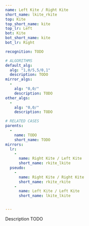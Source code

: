 ```yaml
---
name: Left Kite / Right Kite
short_name: lkite_rkite
top: Kite
top_short_name: kite
top_lr: Left
bot: Kite
bot_short_name: kite
bot_lr: Right

recognition: TODO

# ALGORITHMS
default_alg:
  alg: "1,0/5,5/0,1"
  description: TODO
mirror_algs:
  -
    alg: "0,0/"
    description: TODO
other_algs:
  -
    alg: "0,0/"
    description: TODO

# RELATED CASES
parents:
  -
    name: TODO
    short_name: TODO
mirrors:
  lr:
    -
      name: Right Kite / Left Kite
      short_name: rkite_lkite
  pseudo:
    -
      name: Right Kite / Right Kite
      short_name: rkite_rkite
    -
      name: Left Kite / Left Kite
      short_name: lkite_lkite


---
```


Description TODO

